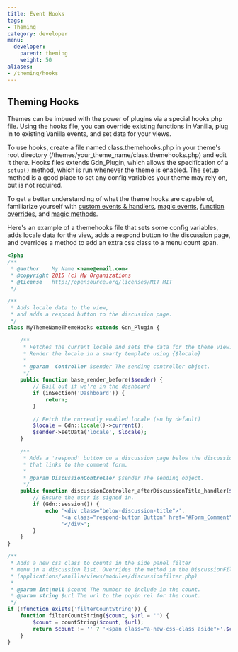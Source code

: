 ```yaml
---
title: Event Hooks
tags:
- Theming
category: developer
menu:
  developer:
    parent: theming
    weight: 50
aliases:
- /theming/hooks
---
```

## Theming Hooks

Themes can be imbued with the power of plugins via a special hooks php file. Using the hooks file, you can override existing functions in Vanilla, plug in to existing Vanilla events, and set data for your views.

To use hooks, create a file named class.themehooks.php in your theme's root directory (/themes/your_theme_name/class.themehooks.php) and edit it there. Hooks files extends Gdn_Plugin, which allows the specification of a `setup()` method, which is run whenever the theme is enabled. The setup method is a good place to set any config variables your theme may rely on, but is not required.

To get a better understanding of what the theme hooks are capable of, familiarize yourself with [custom events & handlers](http://docs.vanillaforums.com/developers/plugins/#custom-events-handlers), [magic events](http://docs.vanillaforums.com/developers/plugins/#magic-events), [function overrides](http://docs.vanillaforums.com/developers/plugins/#function-overrides), and [magic methods](http://docs.vanillaforums.com/developers/plugins/#magic-methods).


Here's an example of a themehooks file that sets some config variables, adds locale data for the view, adds a respond button to the discussion page, and overrides a method to add an extra css class to a menu count span.

```php
<?php
/**
 * @author    My Name <name@email.com>
 * @copyright 2015 (c) My Organizations
 * @license   http://opensource.org/licenses/MIT MIT
 */

/**
 * Adds locale data to the view,
 * and adds a respond button to the discussion page.
 */
class MyThemeNameThemeHooks extends Gdn_Plugin {

    /**
     * Fetches the current locale and sets the data for the theme view.
     * Render the locale in a smarty template using {$locale}
     *
     * @param  Controller $sender The sending controller object.
     */
    public function base_render_before($sender) {
        // Bail out if we're in the dashboard
        if (inSection('Dashboard')) {
            return;
        }

        // Fetch the currently enabled locale (en by default)
        $locale = Gdn::locale()->current();
        $sender->setData('locale', $locale);
    }

    /**
     * Adds a 'respond' button on a discussion page below the discussion title
     * that links to the comment form.
     *
     * @param DiscussionController $sender The sending object.
     */
    public function discussionController_afterDiscussionTitle_handler($sender) {
        // Ensure the user is signed in.
        if (Gdn::session()) {
            echo '<div class="below-discussion-title">'.
                 '<a class="respond-button Button" href="#Form_Comment">Respond</a>'.
                 '</div>';
        }
    }
}

/**
 * Adds a new css class to counts in the side panel filter
 * menu in a discussion list. Overrides the method in the DiscussionFilterModule
 * (applications/vanilla/views/modules/discussionfilter.php)
 *
 * @param int|null $count The number to include in the count.
 * @param string $url The url to the popin rel for the count.
 */
if (!function_exists('filterCountString')) {
    function filterCountString($count, $url = '') {
        $count = countString($count, $url);
        return $count != '' ? '<span class="a-new-css-class aside">'.$count.'</span>' : '';
    }
}
```
